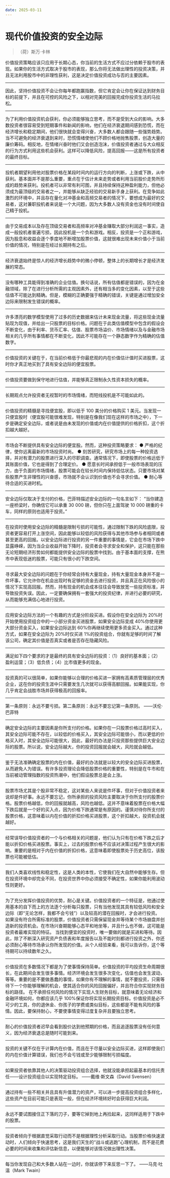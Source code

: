 ```yaml
---
date: 2025-03-11
---
```


# 现代价值投资的安全边际

> （荷）斯万·卡林

价值投资策略应该只应用于长期心态，你当前的生活方式不应过分依赖于股市的表现。如果你的生活方式取决于股市的表现，那么你将无法做出理性的投资决策，并且无法利用股市中的非理性获利，这是决定价值投资成功与否的主要因素。

---

因此，坚持价值投资不会让你每年都跑赢指数，但它肯定会让你在保证达到财务目标的前提下，并且在可控的风险之下，以相对完美的回报完成你投资生活的马拉松。

---

为了利用价值投资机会获利，你必须能够独立思考，而不是受到大众的影响。大多数投资者很容易受到短期事件和新闻的影响，他们在经济衰退期间感到恐慌，而在经济增长和稳定期间，他们很快就会变得兴奋，大多数人都会跟随一些强势趋势。当不可避免的经济衰退到来时，恐慌情绪使他们不顾价格地抛售股票，创造大量的廉价筹码。相反地，在情绪兴奋时他们又会创造泡沫，价值投资者通过与大众相反的行为方式利用这些机会获利。这样可以降低风险，提高回报——这是所有投资者的最终目标。

---

投机者期望利用他对股票价格在某段时间内的运行方向的判断，上涨或下跌，从中获利。基本面并不是那么重要，重点在于估计未来走势或者利用当前股价走势所形成的趋势来获利。投机者可以非常有利可图，并且持续保持这种盈利能力，但他必须成为最顶级的交易者之一，并能够从缺乏经验的交易新手身上获利。在竞争如此激烈的环境中，并且存在量化对冲基金和高频交易者的情况下，要想成为最好的交易者，这对兼职投机者来说是一个大问题，因为大多数人没有资金也没有时间使自己精于投机。

---

由于交易成本以及存在顶级交易者和高频率对冲基金赚取大部分利润这一事实，造成一般投机者普遍亏损，因此投机是一个负和游戏。相反，投资是一个正和游戏，因为股息和收益会逐个季度地不断增加股票价值，这就很难出现未来价值小于当前价值的情况，特别是在经过长期持有之后。

---

经济衰退始终是惊人的经济增长趋势中的微小停顿，整体上的长期增长才是经济发展的常态。

---

没有哪种工具能得到准确的企业估值。换句话说，所有估值都是错误的，因为在金融领域，除了在进行分析所需的主观因素外，还有相当多的变化因素，以至于这些估值不可能达到精确。但是，模糊的正确要强于精确的错误，关键是通过增加安全边际来限制发生错误的概率。

---

许多漂亮的数学模型使用了过多的历史数据来估计未来现金流量，将这些现金流量贴现为现值，并给出一只股票的目标价格。问题在于此类估值模型中包含的假设会不断变化，由于利率、货币汇率、估值、股票市场溢价、市场情绪以及与金融市场相关的几乎所有事情都在不断变化，因此不可能存在一个静态数字作为精确的估值数字。

---

价值投资的关键在于，在当前价格低于你最悲观的内在价值估计值时买进股票，这时你才真正地买到了具有安全边际的便宜股票。

---

价值投资要做到保守地进行估值，并能够真正限制永久性资本损失的概率。

---

长期观点允许投资者无视暂时的市场情绪，而短线投机是不可能如此的。

---

价值投资的精髓是寻找便宜股，即以低于 100 美分的价格购买 1 美元。当发现一只便宜股时（便宜股可能很难发现，特别是在像我们现在这样的市场之中），下一步是确定安全边际，或者说是由未发现的价值或内在价值提供的价格折扣，这个折扣越大越好。

---

市场会不断提供具有安全边际的便宜股。然而，这种投资策略要求：
● 严格的纪律，使你远离最新的市场投资时尚。
● 刻苦研究，研究市场上的每一种投资选择，并对有潜力的股票进行深入的尽职调查。通常情况下，即使股票的价格远低于其账面价值，它也是得到了合理定价。
● 愿意长时间承担低于一般市场表现的压力，由于负面的市场情绪，股票可能会在较长时间内保持低估状态。只要市场对某些股票产生非理性的兴奋感，市场就不会认识到价值也不会寻求价值。
● 耐心等待合适的买进时机。

---

安全边际仅取决于支付的价格，巴菲特描述安全边际的一句名言如下：
“当你建造一座桥梁时，你确信它可以承重 30 000 磅，但你只在上面驾驶 10 000 磅重的卡车，同样的原则也适用于投资。”

---

在投资时使用安全边际的精髓是限制亏损的可能性，通过限制下跌的风险底限，投资者更容易打开上涨空间，因此能够以较低的风险获得与其他市场参与者相同或者甚至更高的回报。以安全边际进行投资的另一件重要的事情是，它会在市场下跌中显露峥嵘，因为当企业收益开始下降时，投资者会寻求安全和保护，这只能在那些无论短期经济形势如何都能提供安全边际的股票中找到。由于基本面的支撑，在熊市中表现低迷的股票，可能只有很小的下跌空间。

---

寻求最大安全边际的问题在于你经常会持有大量现金，持有大量现金本身并不是一件坏事，它允许你在机会出现时有足够的资金去进行投资，并且真正在风险很小的情况下实现高回报。然而，持有现金的机会成本往往会导致放宽一些投资标准，并导致投资失误。因此，一定要确保拥有一套强大的投资纪律，并进行必要的研究，从而能够充满信心地进行投资。

---

应用安全边际方法的一个有趣的方式是分阶段买进。假设你在安全边际为 20%时开始使用投资组合中的一小部分资金买进股票，如果安全边际变成 40%你使用更大部分资金买入，如果安全边际达到 60%你再继续使用更多资金买入。通过这种方式，如果在安全边际为 20%时仅买进 1%的投资组合，你就有足够的时间了解该公司，确定其价值是否真实或者是否存在隐藏风险。

---

满足如下四个要求的才是最终的具有安全边际的投资：（1）良好的基本面；（2）盈利运营；（3）低负债；（4）比市值更多的现金。

---

投资真的可以很简单，如果你能够以合理的价格买进一家拥有高素质管理层的优秀企业，这在你的投资生涯中只需要发生几次就可以获得高额回报。如果能实现，你几乎肯定会战胜市场并获得极高的回报率。

---

第一条原则：永远不要亏损。第二条原则：永远不要忘记第一条原则。
——沃伦·巴菲特

---

确定安全边际的主要因素是你所支付的价格。如果你在一只股票价格过高时买入，其安全边际可能不存在，以较低的价格买入，其安全边际可能很小，而以更低的价格买入时，其安全边际可能很大，因此，最好的办法是只投资那些提供巨大安全边际的股票。所以说，安全边际越大，你的投资回报就会越大，风险就会越低。

---

鉴于无法准确确定股票的内在价值，最好的办法就是以较大的安全边际买进股票，从而避免人为错误。有许多投资理论会降低股票价格的重要性，特别是在牛市和在当前被动管理指数的投资热潮中，他们假设股票总是会上涨。

---

股票市场尤其是个股非常不稳定，这对某些人来说是件坏事，但对于价值投资者来说却是件好事。永远不要忘记，你所承担的投资风险主要取决于你所支付的股票价格。股票价格越低，你的回报就越高，风险也越低。这并不意味着股票在价格大幅下跌后就是一个好的买入点，因为价格下跌通常是有原因的。谨慎对待你所支付的股票价格，这意味着以内在价值的折扣价格买进股票，这个折扣越大，投资机会就越好。

---

经常误导价值投资者的一个与价格相关的问题是，他们认为只有在价格下跌之后才能以折扣价格买进股票。事实上，过去的股票价格不应该对决策过程产生很大的影响。重要的是相对于内在价值的折扣价格，这意味着即使股票处于历史高位，该股票也可能被低估。

---

我们人类喜欢线性和稳定性，这是人类的本性，它使我们在大自然中能够生存。但在投资环境中却完全不同，在投资世界中你必须接受不确定性，如果你能利用波动性则更好。

---

为了充分发挥价值投资的优势，耐心是关键。价值投资者的一个特征是，他通过使用基本的自下而上的方法逐个分析每只股票，只有当他发现其具有较低风险和安全边际（即“无论怎样，我都不会亏钱”）以及较高的潜在回报时，才会进行投资。
如果没有符合所需标准的股票，价值投资者只需保留现金并等待某个市场崩盘并创造新的投资机会。在市场兴奋期能够心态平和地坐等，并且什么也不做，这可能是投资者最难实现的特征。
当找到便宜的投资时，唯一要做的就是买进和等待。因此，除了不断深入研究资产负债表和年度报告以及不能时刻都进行投资之外，你还必须耐心等待市场承认你所发现的价值。从个人经验来看，我可以告诉你，这个等待期可以持续数年之久。

---

价值投资在多数情况下都是为了使事情保持简单。价值投资的平均投资生命周期很长，在此期间会发生很多事情。经济环境会发生很多次变化，估值也会发生波动，等等。重要的是不要做愚蠢的事情，如果你有不理解的事情，就不要投资，只需等待下一个你能够理解的机会，使其适合你的风险回报偏好，并且符合你实现财务目标的路径。
在不承担任何风险的情况下实现人生财务目标，就意味着无论经济和金融环境如何，你都应该几乎 100%保证你将实现长期投资目标。价值投资是必不可少的工具，你的退休金、你孩子的学费或类似目标，这些都是不能有风险的事情。因此，要保持耐心，不要使事情变得过度复杂并且要独立思考。

---

耐心的价值投资者迟早会看到股价达到他预期的价格，而且追逐股票没有任何意义，因为经济衰退总是随时可能到来。

---

投资的关键不仅在于计算内在价值，而且在于尽量以安全边际买进，这样即使我们的内在价值计算错误，我们也不会亏钱或至少能够限制亏损幅度。

---

如果投资者依靠其他人的决策驱动投资组合选择，他就没能承担起最基本的信托责任——设计投资组合以实现特定目标。
——戴维·斯文森（David Svensen）

---

通过持有一些不相关并且具有升值潜力的资产，可以进一步提高投资组合多样化，这些资产在目前可能只是表现一般，但在经济环境转好时会获得巨大利润。

---

永远不要试图接住正下落的刀子，要等它掉到地上再捡起来，这同样适用于下跌中的股票。

---

投资者倾向于根据直觉采取行动而不是根据理性分析采取行动。当股票价格快速波动时，人们倾向于快速思考，这是我们天生的“战斗或逃跑”心理机制，而不是花费必要的时间来收集和评估新信息，以便能够对该情况做出理性决策。

---

每当你发现自己和大多数人站在一边时，你就该停下来反思一下了。
——马克·吐温（Mark Twain）
